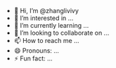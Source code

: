 - 👋 Hi, I’m @zhanglivivy
- 👀 I’m interested in ...
- 🌱 I’m currently learning ...
- 💞️ I’m looking to collaborate on ...
- 📫 How to reach me ...
- 😄 Pronouns: ...
- ⚡ Fun fact: ...

<!---
zhanglivivy/zhanglivivy is a ✨ special ✨ repository because its `README.md` (this file) appears on your GitHub profile.
You can click the Preview link to take a look at your changes.
--->
